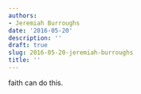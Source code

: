 ```yaml
---
authors:
- Jeremiah Burroughs
date: '2016-05-20'
description: ''
draft: true
slug: 2016-05-20-jeremiah-burroughs
title: ''
---
```

faith can do this.



